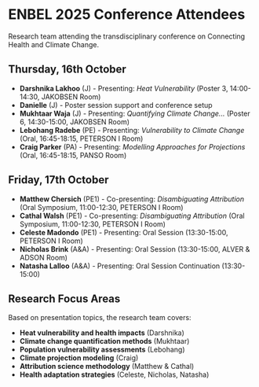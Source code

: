 # ENBEL 2025 Conference Attendees

Research team attending the transdisciplinary conference on Connecting Health and Climate Change.

## Thursday, 16th October

*   **Darshnika Lakhoo** (J) - Presenting: *Heat Vulnerability* (Poster 3, 14:00-14:30, JAKOBSEN Room)
*   **Danielle** (J) - Poster session support and conference setup
*   **Mukhtaar Waja** (J) - Presenting: *Quantifying Climate Change...* (Poster 6, 14:30-15:00, JAKOBSEN Room)
*   **Lebohang Radebe** (PE) - Presenting: *Vulnerability to Climate Change* (Oral, 16:45-18:15, PETERSON I Room)
*   **Craig Parker** (PA) - Presenting: *Modelling Approaches for Projections* (Oral, 16:45-18:15, PANSO Room)

## Friday, 17th October

*   **Matthew Chersich** (PE1) - Co-presenting: *Disambiguating Attribution* (Oral Symposium, 11:00-12:30, PETERSON I Room)
*   **Cathal Walsh** (PE1) - Co-presenting: *Disambiguating Attribution* (Oral Symposium, 11:00-12:30, PETERSON I Room)
*   **Celeste Madondo** (PE1) - Presenting: Oral Session (13:30-15:00, PETERSON I Room)
*   **Nicholas Brink** (A&A) - Presenting: Oral Session (13:30-15:00, ALVER & ADSON Room)
*   **Natasha Lalloo** (A&A) - Presenting: Oral Session Continuation (13:30-15:00)

## Research Focus Areas

Based on presentation topics, the research team covers:
- **Heat vulnerability and health impacts** (Darshnika)
- **Climate change quantification methods** (Mukhtaar)  
- **Population vulnerability assessments** (Lebohang)
- **Climate projection modeling** (Craig)
- **Attribution science methodology** (Matthew & Cathal)
- **Health adaptation strategies** (Celeste, Nicholas, Natasha)
